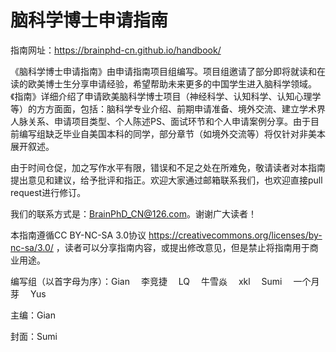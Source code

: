 # 脑科学博士申请指南

指南网址：https://brainphd-cn.github.io/handbook/

《脑科学博士申请指南》由申请指南项目组编写。项目组邀请了部分即将就读和在读的欧美博士生分享申请经验，希望帮助未来更多的中国学生进入脑科学领域。《指南》详细介绍了申请欧美脑科学博士项目（神经科学、认知科学、认知心理学等）的方方面面，包括：脑科学专业介绍、前期申请准备、境外交流、建立学术界人脉关系、申请项目类型、个人陈述PS、面试环节和个人申请案例分享。由于目前编写组缺乏毕业自美国本科的同学，部分章节（如境外交流等）将仅针对非美本展开叙述。

由于时间仓促，加之写作水平有限，错误和不足之处在所难免，敬请读者对本指南提出意见和建议，给予批评和指正。欢迎大家通过邮箱联系我们，也欢迎直接pull request进行修订。

我们的联系方式是：BrainPhD_CN@126.com。谢谢广大读者！

本指南遵循CC BY-NC-SA 3.0协议 https://creativecommons.org/licenses/by-nc-sa/3.0/ ，读者可以分享指南内容，或提出修改意见，但是禁止将指南用于商业用途。

编写组（以首字母为序）：Gian  李竞捷  LQ  牛雪焱  xkl  Sumi  一个月芽  Yus

主编：Gian

封面：Sumi
